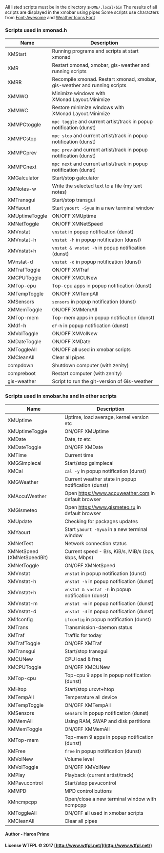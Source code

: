 
All listed scripts must be in the directory `$HOME/.local/bin`
The results of all scripts are displayed in the xmobar using pipes
Some scripts use characters from [Font-Awesome](https://github.com/FortAwesome/Font-Awesome) and [Weather Icons Font](https://github.com/erikflowers/weather-icons)


### Scripts used in xmonad.h

| Name                       | Description                                                               |
| -------------------------- | ------------------------------------------------------------------------- |
| XMStart                    | Running programs and scripts at start xmonad                              |
| XMR                        | Restart xmonad, xmobar, gis-weather and running scripts                   |
| XMRR                       | Recompile xmonad. Restart xmonad, xmobar, gis-weather and running scripts |
| XMMWO                      | Minimize windows with XMonad.Layout.Minimize                              |
| XMMWC                      | Restore minimize windows with XMonad.Layout.Minimize                      |
| XMMPCtoggle                | `mpc toggle` and current artist/track in popup notification (dunst)       |
| XMMPCstop                  | `mpc stop` and current artist/track in popup notification (dunst)         |
| XMMPCprev                  | `mpc prev` and current artist/track in popup notification (dunst)         |
| XMMPCnext                  | `mpc next` and current artist/track in popup notification (dunst)         |
| XMGalculator               | Start/stop galculator                                                     |
| XMNotes-w                  | Write the selected text to a file (my text notes)                         |
| XMTransgui                 | Start/stop transgui                                                       |
| XMYaourt                   | Start `yaourt -Syua` in a new terminal window                             |
| XMUptimeToggle             | ON/OFF XMUptime                                                           |
| XMNetToggle                | ON/OFF XMNetSpeed                                                         |
| XMVnstat                   | `vnstat` in popup notification (dunst)                                    |
| XMVnstat-h                 | `vnstat -h` in popup notification (dunst)                                 |
| XMVnstat+h                 | `vnstat & vnstat -h` in popup notification (dunst)                        |
| MVnstat-d                  | `vnstat -d` in popup notification (dunst)                                 |
| XMTrafToggle               | ON/OFF XMTraf                                                             |
| XMCPUToggle                | ON/OFF XMCUNew                                                            |
| XMTop-cpu                  | Top-cpu apps in popup notification (dunst)                                |
| XMTempToggle               | ON/OFF XMTempAll                                                          |
| XMSensors                  | `sensors` in popup notification (dunst)                                   |
| XMMemToggle                | ON/OFF XMMemAll                                                           |
| XMTop-mem                  | Top-mem apps in popup notification (dunst)                                |
| XMdf-h                     | `df-h` in popup notification (dunst)                                      |
| XMVolToggle                | ON/OFF XMVolNew                                                           |
| XMDateToggle               | ON/OFF XMDate                                                             |
| XMToggleAll                | ON/OFF all used in xmobar scripts                                         |
| XMCleanAll                 | Clear all pipes                                                           |
| compdown                   | Shutdown computer (with zenity)                                           |
| compreboot                 | Restart computer (with zenity)                                            |
| gis-weather                | Script to run the git-version of Gis-weather                              |


### Scripts used in xmobar.hs and in other scripts

| Name                       | Description                                                               |
| -------------------------- | ------------------------------------------------------------------------- |
| XMUptime                   | Uptime, load average, kernel version etc                                  |
| XMUptimeToggle             | ON/OFF XMUptime                                                           |
| XMDate                     | Date, tz etc                                                              |
| XMDateToggle               | ON/OFF XMDate                                                             |
| XMTime                     | Current time                                                              |
| XMGSimplecal               | Start/stop gsimplecal                                                     |
| XMCal                      | `cal -y` in popup notification (dunst)                                    |
| XMGWeather                 | Current weather state in popup notification (dunst)                       |
| XMAccuWeather              | Open https://www.accuweather.com in default browser                       |
| XMGismeteo                 | Open https://www.gismeteo.ru in default browser                           |
| XMUpdate                   | Checking for packages updates                                             |
| XMYaourt                   | Start `yaourt -Syua` in a new terminal window                             |
| XMNetTest                  | Network connection status                                                 |
| XMNetSpeed (XMNetSpeedBit) | Current speed - B/s, KiB/s, MiB/s (bps, kbps, Mbps)                       |
| XMNetToggle                | ON/OFF XMNetSpeed                                                         |
| XMVnstat                   | `vnstat` in popup notification (dunst)                                    |
| XMVnstat-h                 | `vnstat -h` in popup notification (dunst)                                 |
| XMVnstat+h                 | `vnstat & vnstat -h` in popup notification (dunst)                        |
| XMVnstat-m                 | `vnstat -m` in popup notification (dunst)                                 |
| XMVnstat-d                 | `vnstat -d` in popup notification (dunst)                                 |
| XMifconfig                 | `ifconfig` in popup notification (dunst)                                  |
| XMTrans                    | Transmission-daemon status                                                |
| XMTraf                     | Traffic for today                                                         |
| XMTrafToggle               | ON/OFF XMTraf                                                             |
| XMTransgui                 | Start/stop transgui                                                       |
| XMCUNew                    | CPU load & freq                                                           |
| XMCPUToggle                | ON/OFF XMCUNew                                                            |
| XMTop-cpu                  | Top-cpu 9 apps in popup notification (dunst)                              |
| XMHtop                     | Start/stop urxvt+htop                                                     |
| XMTempAll                  | Temperature all device                                                    |
| XMTempToggle               | ON/OFF XMTempAll                                                          |
| XMSensors                  | `sensors` in popup notification (dunst)                                   |
| XMMemAll                   | Using RAM, SWAP and disk partitions                                       |
| XMMemToggle                | ON/OFF XMMemAll                                                           |
| XMTop-mem                  | Top-mem 9 apps in popup notification (dunst)                              |
| XMFree                     | `free` in popup notification (dunst)                                      |
| XMVolNew                   | Volume level                                                              |
| XMVolToggle                | ON/OFF XMVolNew                                                           |
| XMPlay                     | Playback (current artist/track)                                           |
| XMPavucontrol              | Start/stop pavucontrol                                                    |
| XMMPD                      | MPD control buttons                                                       |
| XMncmpcpp                  | Open/close a new terminal window with ncmpcpp                             |
| XMToggleAll                | ON/OFF all used in xmobar scripts                                         |
| XMCleanAll                 | Clear all pipes                                                           |

#### Author - Haron Prime
#### License WTFPL © 2017 [http://www.wtfpl.net/](http://www.wtfpl.net/)
